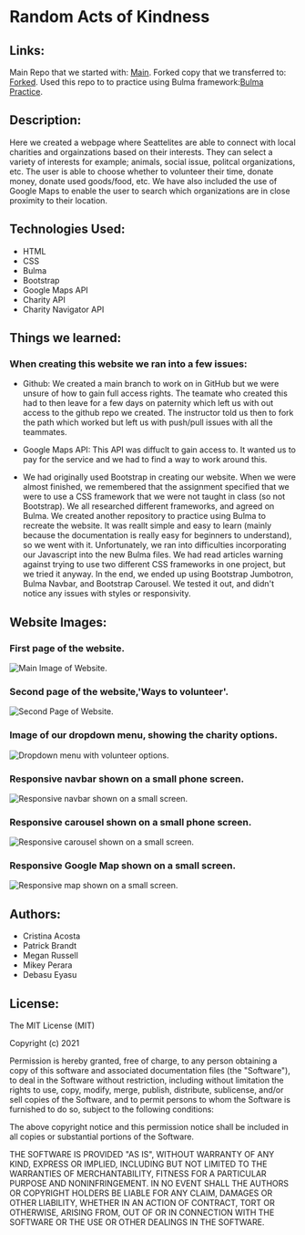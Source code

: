 # Random Acts of Kindness

## Links: 
Main Repo that we started with: [Main](https://github.com/MikeyP957/random_Acts_Of_Kindess.git).
Forked copy that we transferred to: [Forked](https://github.com/Patrick-Brandt/random_Acts_Of_Kindess.git).
Used this repo to to practice using Bulma framework:[Bulma Practice](https://github.com/Patrick-Brandt/randomActs-Bulma).

## Description:
Here we created a webpage where Seattelites are able to connect with local charities and orgainzations based on their interests. They can select a variety of interests for example; animals, social issue, politcal organizations, etc. The user is able to choose whether to volunteer their time, donate money, donate used goods/food, etc. We have also included the use of Google Maps to enable the user to search which organizations are in close proximity to their location. 

## Technologies Used:
- HTML
- CSS
- Bulma
- Bootstrap
- Google Maps API
- Charity API
- Charity Navigator API

## Things we learned:
### When creating this website we ran into a few issues:
- Github: We created a main branch to work on in GitHub but we were unsure of how to gain full access rights. The teamate who created this had to then leave for a few days on paternity which left us with out access to the github repo we created. The instructor told us then to fork the path which worked but left us with push/pull issues with all the teammates. 

- Google Maps API: This API was diffuclt to gain access to. It wanted us to pay for the service and we had to find a way to work around this.
    
- We had originally used Bootstrap in creating our website. When we were almost finished, we remembered that the assignment specified that we were to use a CSS framework that we were not taught in class (so not Bootstrap). We all researched different frameworks, and agreed on Bulma. We created another repository to practice using Bulma to recreate the website. It was reallt simple and easy to learn (mainly because the documentation is really easy for beginners to understand), so we went with it. Unfortunately, we ran into difficulties incorporating our Javascript into the new Bulma files. We had read articles warning against trying to use two different CSS frameworks in one project, but we tried it anyway. In the end, we ended up using Bootstrap Jumbotron, Bulma Navbar, and Bootstrap Carousel. We tested it out, and didn't notice any issues with styles or responsivity. 
    
## Website Images:
### First page of the website. 
![Main Image of Website.](https://github.com/Patrick-Brandt/random_Acts_Of_Kindess/blob/main/Website%20Images/Main.png?raw=true)

 ### Second page of the website,'Ways to volunteer'.
![Second Page of Website.](https://github.com/Patrick-Brandt/random_Acts_Of_Kindess/blob/main/Website%20Images/waysToVolunteer.png?raw=true)

 ### Image of our dropdown menu, showing the charity options.
![Dropdown menu with volunteer options.](https://github.com/Patrick-Brandt/random_Acts_Of_Kindess/blob/main/Website%20Images/dropdownMenu.png?raw=true)

 ### Responsive navbar shown on a small phone screen.
![Responsive navbar shown on a small screen.](https://github.com/Patrick-Brandt/random_Acts_Of_Kindess/blob/main/Website%20Images/responsiveNav.png?raw=true)
 ### Responsive carousel shown on a small phone screen.
![Responsive carousel shown on a small screen.](https://github.com/Patrick-Brandt/random_Acts_Of_Kindess/blob/main/Website%20Images/responsiveCarousel.png?raw=true)
 ### Responsive Google Map shown on a small screen.
![Responsive map shown on a small screen.](https://github.com/Patrick-Brandt/random_Acts_Of_Kindess/blob/main/Website%20Images/responsiveMap.png?raw=true)

## Authors:
- Cristina Acosta 
- Patrick Brandt
- Megan Russell
- Mikey Perara
- Debasu Eyasu

## License:
The MIT License (MIT)

Copyright (c) 2021 

Permission is hereby granted, free of charge, to any person obtaining a copy of this software and associated documentation files (the "Software"), to deal in the Software without restriction, including without limitation the rights to use, copy, modify, merge, publish, distribute, sublicense, and/or sell copies of the Software, and to permit persons to whom the Software is furnished to do so, subject to the following conditions:

The above copyright notice and this permission notice shall be included in all copies or substantial portions of the Software.

THE SOFTWARE IS PROVIDED "AS IS", WITHOUT WARRANTY OF ANY KIND, EXPRESS OR IMPLIED, INCLUDING BUT NOT LIMITED TO THE WARRANTIES OF MERCHANTABILITY, FITNESS FOR A PARTICULAR PURPOSE AND NONINFRINGEMENT. IN NO EVENT SHALL THE AUTHORS OR COPYRIGHT HOLDERS BE LIABLE FOR ANY CLAIM, DAMAGES OR OTHER LIABILITY, WHETHER IN AN ACTION OF CONTRACT, TORT OR OTHERWISE, ARISING FROM, OUT OF OR IN CONNECTION WITH THE SOFTWARE OR THE USE OR OTHER DEALINGS IN THE SOFTWARE.

    
